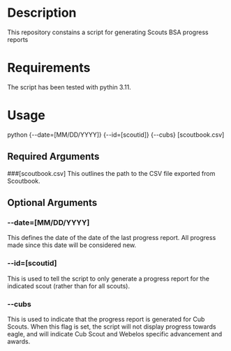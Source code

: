 # Description
This repository constains a script for generating Scouts BSA progress reports

# Requirements
The script has been tested with pythin 3.11.

# Usage
python  {--date=[MM/DD/YYYY]} {--id=[scoutid]} {--cubs} [scoutbook.csv]

## Required Arguments
###[scoutbook.csv]
This outlines the path to the CSV file exported from Scoutbook.

## Optional Arguments
### --date=[MM/DD/YYYY]
This defines the date of the date of the last progress report. All progress made since this date will be considered new.
### --id=[scoutid]
This is used to tell the script to only generate a progress report for the indicated scout (rather than for all scouts).
### --cubs
This is used to indicate that the progress report is generated for Cub Scouts. When this flag is set, the script will not display progress towards eagle, and will indicate Cub Scout and Webelos specific advancement and awards. 

